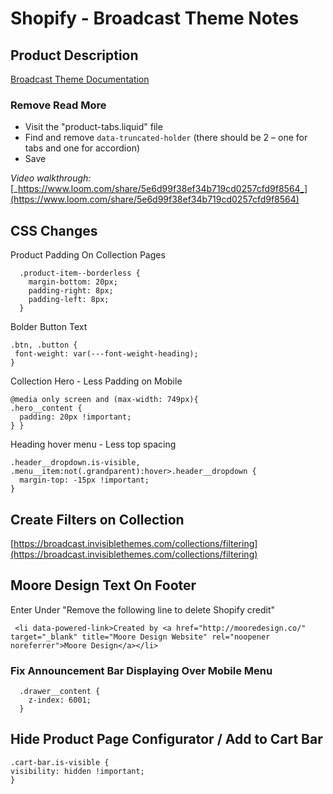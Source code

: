
# Shopify - Broadcast Theme Notes

## Product Description
[Broadcast Theme Documentation](https://broadcast.invisiblethemes.com/about-broadcast/master)


### Remove Read More
-   Visit the "product-tabs.liquid" file
-   Find and remove `data-truncated-holder` (there should be 2 – one for tabs and one for accordion)
-   Save

_Video walkthrough:_ [_https://www.loom.com/share/5e6d99f38ef34b719cd0257cfd9f8564_](https://www.loom.com/share/5e6d99f38ef34b719cd0257cfd9f8564)


## CSS Changes
Product Padding On Collection Pages

```
  .product-item--borderless {
    margin-bottom: 20px;
    padding-right: 8px;
    padding-left: 8px;
  }
```

Bolder Button Text

```
.btn, .button {
 font-weight: var(---font-weight-heading);
}
```

Collection Hero - Less Padding on Mobile
```
@media only screen and (max-width: 749px){
.hero__content {
  padding: 20px !important;
} }
```

Heading hover menu - Less top spacing
```
.header__dropdown.is-visible, .menu__item:not(.grandparent):hover>.header__dropdown {
  margin-top: -15px !important;
}
```



## Create Filters on Collection
[https://broadcast.invisiblethemes.com/collections/filtering](https://broadcast.invisiblethemes.com/collections/filtering)


## Moore Design Text On Footer
Enter Under "Remove the following line to delete Shopify credit"

```
 <li data-powered-link>Created by <a href="http://mooredesign.co/" target="_blank" title="Moore Design Website" rel="noopener noreferrer">Moore Design</a></li>
```


### Fix Announcement Bar Displaying Over Mobile Menu
```
  .drawer__content {
    z-index: 6001;
  }
```


## Hide Product Page Configurator / Add to Cart Bar
```
.cart-bar.is-visible {
visibility: hidden !important;
}
```